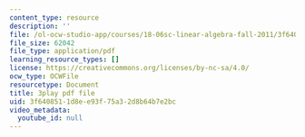 ```yaml
---
content_type: resource
description: ''
file: /ol-ocw-studio-app/courses/18-06sc-linear-algebra-fall-2011/3f6408511d8ee93f75a32d8b64b7e2bc_MsIvs_6vC38.pdf
file_size: 62042
file_type: application/pdf
learning_resource_types: []
license: https://creativecommons.org/licenses/by-nc-sa/4.0/
ocw_type: OCWFile
resourcetype: Document
title: 3play pdf file
uid: 3f640851-1d8e-e93f-75a3-2d8b64b7e2bc
video_metadata:
  youtube_id: null
---
```

